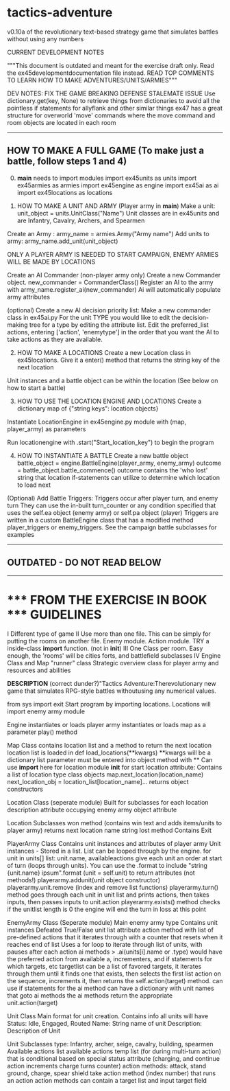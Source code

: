 # tactics-adventure
v0.10a of the revolutionary text-based strategy game that simulates battles without using any numbers

CURRENT DEVELOPMENT NOTES


"""This document is outdated and meant for the exercise draft only.
Read the ex45developmentdocumentation file instead.
READ TOP COMMENTS TO LEARN HOW TO MAKE ADVENTURES/UNITS/ARMIES"""

DEV NOTES: FIX THE GAME BREAKING DEFENSE STALEMATE ISSUE
Use dictionary.get(key, None) to retrieve things from dictionaries
to avoid all the pointless if statements for allyflank and other
similar things
ex47 has a great structure for overworld 'move' commands
where the move command and room objects are located in each room


-----------------------------------------------------------------
HOW TO MAKE A FULL GAME
(To make just a battle, follow steps 1 and 4)
-----------------------------------------------------------------

0. __main__ needs to import modules
import ex45units as units
import ex45armies as armies
import ex45engine as engine
import ex45ai as ai
import ex45locations as locations


1. HOW TO MAKE A UNIT AND ARMY (Player army in __main__)
Make a unit: unit_object = units.UnitClass("Name")
Unit classes are in ex45units and are Infantry, Cavalry,
  Archers, and Spearmen

Create an Army : army_name = armies.Army("Army name")
Add units to army: army_name.add_unit(unit_object)

ONLY A PLAYER ARMY IS NEEDED TO START CAMPAIGN, ENEMY
  ARMIES WILL BE MADE BY LOCATIONS

Create an AI Commander (non-player army only)
Create a new Commander object.
  new_commander = CommanderClass()
Register an AI to the army with army_name.register_ai(new_commander)
Ai will automatically populate army attributes

(optional) Create a new AI decision priority list:
Make a new commander class in ex45ai.py
For the unit TYPE you would like to edit the decision-making
  tree for a type by editing the attribute list.
Edit the preferred_list actions, entering ['action', 'enemytype']
  in the order that you want the AI to take actions as they are
  available.


2. HOW TO MAKE A LOCATIONS
Create a new Location class in ex45locations. Give it a
  enter() method that returns the string key of the next location

Unit instances and a battle object can be within the location
  (See below on how to start a battle)


3. HOW TO USE THE LOCATION ENGINE AND LOCATIONS
Create a dictionary map of {"string keys": location objects}

Instantiate LocationEngine in ex45engine.py module
  with (map, player_army) as parameters

Run locationengine with .start("Start_location_key")
  to begin the program



4. HOW TO INSTANTIATE A BATTLE
Create a new battle object
battle_object = engine.BattleEngine(player_army, enemy_army)
outcome = battle_object.battle_commence()
outcome contains the 'who lost' string that location if-statements
  can utilize to determine which location to load next

(Optional) Add Battle Triggers:
Triggers occur after player turn, and enemy turn
They can use the in-built turn_counter or any condition specified
that uses the self.ea object (enemy army) or self.pa object (player)
Triggers are written in a custom BattleEngine class that has
a modified method player_triggers or enemy_triggers.
See the campaign battle subclasses for examples















-------------------------------------------------------------
## OUTDATED - DO NOT READ BELOW
-------------------------------------------------------------

# *** FROM THE EXERCISE IN BOOK *** GUIDELINES
I Different type of game
II Use more than one file. This can be simply for putting the rooms
on another file. Enemy module. Action module. TRY a inside-class
__import__ function. (not in __init__)
III One Class per room. Easy enough, the 'rooms' will be cities
forts, and battlefield subclasses
IV Engine Class and Map "runner" class
Strategic overview class for player army and resources and abilities

__DESCRIPTION__ (correct dunder?)"Tactics Adventure:Therevolutionary
new game that simulates RPG-style battles withoutusing any numerical
values.

from sys import exit
Start program by importing locations. Locations will import enemy
army module

Engine
instantiates or loads player army
instantiates or loads map as a parameter
play() method


Map Class
contains location list and a method to return the next location
location list is loaded in def load_locations(**kwargs)
**kwargs will be a dictionary
list parameter must be entered into object method with **
Can use __import__ here for location module
 __init__ for start location
attribute: Contains a list of location type class objects
map.next_location(location_name)
next_location_obj = location_list[location_name]... returns object
constructors



Location Class (seperate module)
Built for subclasses for each location
description attribute
occupying enemy army object attribute

Location Subclasses
won method (contains win text and adds items/units to player army)
	returns next location name string
lost method
  Contains Exit


PlayerArmy Class
Contains unit instances and attributes of player army
Unit instances - Stored in a list. List can be looped through
by the engine. for unit in units[] list: unit.name, availableactions
give each unit an order at start of turn (loops through units). You
can use the .format to include "string {unit.name} ipsum".format
(unit = self.unit) to return attributes (not methods!)
playerarmy.addunit(unit object constructor)
playerarmy.unit.remove (index and remove list functions)
playerarmy.turn() method goes through each unit in unit list and
prints actions, then takes inputs, then passes inputs to unit.action
playerarmy.exists() method checks if the unitlist length is 0
the engine will end the turn in loss at this point

EnemyArmy Class (Seperate module)
Main enemy army type
Contains unit instances
Defeated True/False
unit list attribute
action method with list of pre-defined actions that it iterates
through with a counter that resets when it reaches end of list
Uses a for loop to iterate through list of units, with pauses after
each action
ai methods >
.ai(units[i].name or .type) would have the preferred action from
available a, incrementers,
and if statements for which targets, etc targetlist can be a list
of favored targets, it iterates through them until it finds one
that exists, then selects the first list action on the sequence,
increments it, then returns the self.action(target) method.
can use if statements for the
ai method can have a dictionary with unit names that goto ai methods
the ai methods return the appropriate unit.action(target)

Unit Class
Main format for unit creation. Contains info all units will have
Status: Idle, Engaged, Routed
Name: String name of unit
Description: Description of Unit

Unit Subclasses
type: Infantry, archer, seige, cavalry, building, spearmen
Available actions list
available actions temp list (for during multi-turn action) that is
conditional based on special status attribute (charging, and
continue action increments charge turns counter)
action methods: attack, stand ground, charge, spear shield
take action method (index number) that runs an action
action methods can contain a target list and input target field

